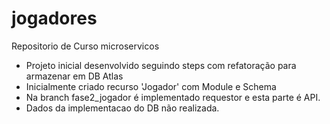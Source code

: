 # jogadores
Repositorio de Curso microservicos

- Projeto inicial desenvolvido seguindo steps com refatoração para armazenar em DB Atlas
- Inicialmente criado recurso 'Jogador' com Module e Schema
- Na branch fase2_jogador é implementado requestor e esta parte é API.
- Dados da implementacao do DB não realizada.
